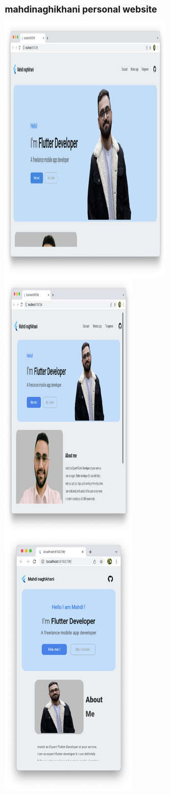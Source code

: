 # mahdinaghikhani personal website
<img src="raw/desktop.png" width = "800" height ="800">            <img src="raw/tablet.png" width = "400" height ="800">
<img src="raw/mobile.png" width = "400" height ="800">            


